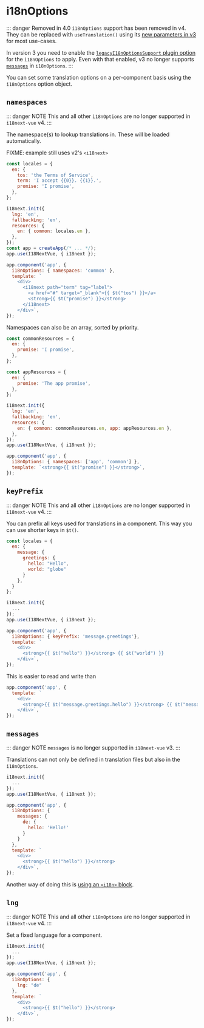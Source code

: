 # i18nOptions <Badge type="warning" text="Deprecated since 3.0" /><Badge type="danger" text="Removed in 4.0" />

::: danger Removed in 4.0
`i18nOptions` support has been removed in v4. They can be replaced with `useTranslation()` using its [new parameters in v3](/guide/composition-api#customize-t) for most use-cases.

In version 3 you need to enable the [`legacyI18nOptionsSupport` plugin option](/guide/started.html#plugin-options) for the `i18nOptions` to apply. Even with that enabled, v3 no longer supports [`messages`](#messages) in `i18nOptions`.
:::

You can set some translation options on a per-component basis using the `i18nOptions` option object.

## `namespaces` <Badge type="warning" text="Deprecated since 3.0" />

::: danger NOTE
This and all other `i18nOptions` are no longer supported in `i18next-vue` v4.
:::

The namespace(s) to lookup translations in. These will be loaded automatically.

FIXME: example still uses v2's `<i18next>`

```javascript
const locales = {
  en: {
    tos: 'the Terms of Service',
    term: 'I accept {{0}}. {{1}}.',
    promise: 'I promise',
  },
};

i18next.init({
  lng: 'en',
  fallbackLng: 'en',
  resources: {
    en: { common: locales.en },
  },
});
const app = createApp(/* ... */);
app.use(I18NextVue, { i18next });

app.component('app', {
  i18nOptions: { namespaces: 'common' },
  template: `
    <div>
      <i18next path="term" tag="label">
        <a href="#" target="_blank">{{ $t("tos") }}</a>
        <strong>{{ $t("promise") }}</strong>
      </i18next>
    </div>`,
});
```

Namespaces can also be an array, sorted by priority.

```javascript
const commonResources = {
  en: {
    promise: 'I promise',
  },
};

const appResources = {
  en: {
    promise: 'The app promise',
  },
};

i18next.init({
  lng: 'en',
  fallbackLng: 'en',
  resources: {
    en: { common: commonResources.en, app: appResources.en },
  },
});
app.use(I18NextVue, { i18next });

app.component('app', {
  i18nOptions: { namespaces: ['app', 'common'] },
  template: `<strong>{{ $t("promise") }}</strong>`,
});
```

## `keyPrefix` <Badge type="warning" text="Deprecated since 3.0" />

::: danger NOTE
This and all other `i18nOptions` are no longer supported in `i18next-vue` v4.
:::

You can prefix all keys used for translations in a component. This way you can use shorter keys in `$t()`.

```javascript
const locales = {
  en: {
    message: {
      greetings: {
        hello: "Hello",
        world: "globe"
      }
    },
  }
};

i18next.init({
  ...
});
app.use(I18NextVue, { i18next });

app.component('app', {
  i18nOptions: { keyPrefix: 'message.greetings'},
  template: `
    <div>
      <strong>{{ $t("hello") }}</strong> {{ $t("world") }}
    </div>`,
});
```

This is easier to read and write than

```js
app.component('app', {
  template: `
    <div>
      <strong>{{ $t("message.greetings.hello") }}</strong> {{ $t("message.greetings.world") }}
    </div>`,
});
```

## `messages`

::: danger NOTE
`messages` is no longer supported in `i18next-vue` v3.
:::

Translations can not only be defined in translation files but also in the `i18nOptions`.

```javascript
i18next.init({
  ...
});
app.use(I18NextVue, { i18next });

app.component('app', {
  i18nOptions: {
    messages: {
      de: {
        hello: 'Hello!'
      }
    }
  },
  template: `
    <div>
      <strong>{{ $t("hello") }}</strong>
    </div>`,
});
```

Another way of doing this is [using an `<i18n>` block](./single-file-component.md).

## `lng` <Badge type="warning" text="Deprecated since 3.0" />

::: danger NOTE
This and all other `i18nOptions` are no longer supported in `i18next-vue` v4.
:::

Set a fixed language for a component.

```javascript
i18next.init({
  ...
});
app.use(I18NextVue, { i18next });

app.component('app', {
  i18nOptions: {
    lng: "de"
  },
  template: `
    <div>
      <strong>{{ $t("hello") }}</strong>
    </div>`,
});
```
